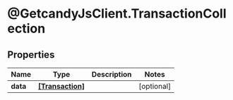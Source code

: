 # @GetcandyJsClient.TransactionCollection

## Properties

Name | Type | Description | Notes
------------ | ------------- | ------------- | -------------
**data** | [**[Transaction]**](Transaction.md) |  | [optional] 


